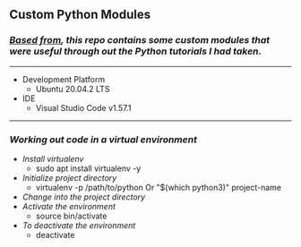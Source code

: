 ## Custom Python Modules

### _[Based from](https://www.google.com), this repo contains some custom modules that were useful through out the Python tutorials I had taken._

---
- Development Platform
    - Ubuntu 20.04.2 LTS
- IDE
    - Visual Studio Code v1.57.1
---
### _Working out code in a virtual environment_
- *Install virtualenv*
    - sudo apt install virtualenv -y
- *Initialize project directory*
    - virtualenv -p /path/to/python Or "$(which python3)" project-name
- *Change into the project directory*
- *Activate the environment*
    - source bin/activate
- *To deactivate the environment*
    - deactivate
